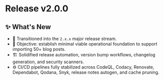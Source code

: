 # Release v2.0.0

## ✨ What's New

- 🚀 Transitioned into the `2.x.x` major release stream.
- 🎯 Objective: establish minimal viable operational foundation to support importing 50+ blog posts.
- 🏗️ Solidified release automation, version bump workflows, changelog generation, and security scanners.
- ⚙️ CI/CD pipelines fully stabilized across CodeQL, Codacy, Renovate, Dependabot, Qodana, Snyk, release notes autogen, and cache pruning.
